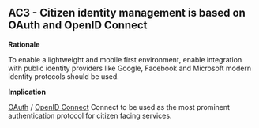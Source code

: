 ## AC3 - Citizen identity management is based on OAuth and OpenID Connect

**Rationale**

To enable a lightweight and mobile first environment, enable integration with public
identity providers like Google, Facebook and Microsoft modern identity protocols
should be used.

**Implication**

[OAuth](https://oauth.net/2/) / [OpenID Connect](https://openid.net/connect) Connect to be used as the most prominent authentication protocol for citizen
facing services.
